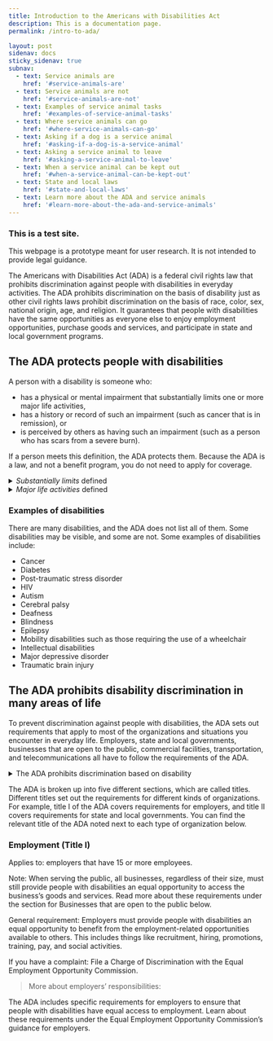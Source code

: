 ```yaml
---
title: Introduction to the Americans with Disabilities Act 
description: This is a documentation page.
permalink: /intro-to-ada/

layout: post
sidenav: docs
sticky_sidenav: true
subnav:
  - text: Service animals are
    href: '#service-animals-are'
  - text: Service animals are not
    href: '#service-animals-are-not'
  - text: Examples of service animal tasks
    href: '#examples-of-service-animal-tasks'
  - text: Where service animals can go
    href: '#where-service-animals-can-go'
  - text: Asking if a dog is a service animal
    href: '#asking-if-a-dog-is-a-service-animal'
  - text: Asking a service animal to leave
    href: '#asking-a-service-animal-to-leave'
  - text: When a service animal can be kept out
    href: '#when-a-service-animal-can-be-kept-out'
  - text: State and local laws
    href: '#state-and-local-laws'
  - text: Learn more about the ADA and service animals
    href: '#learn-more-about-the-ada-and-service-animals'                                      
---
```


<div class="usa-alert usa-alert--info">
  <div class="usa-alert__body">
    <h3 class="usa-alert__heading">This is a test site.</h3>
    <p class="usa-alert__text">This webpage is a prototype meant for user research. It is not intended to provide legal guidance.</p>
  </div>
</div>

The Americans with Disabilities Act (ADA) is a federal civil rights law that prohibits discrimination against people with disabilities in everyday activities. The ADA prohibits discrimination on the basis of disability just as other civil rights laws prohibit discrimination on the basis of race, color, sex, national origin, age, and religion. It guarantees that people with disabilities have the same opportunities as everyone else to enjoy employment opportunities, purchase goods and services, and participate in state and local government programs. 

## The ADA protects people with disabilities 

A person with a disability is someone who:
 
- has a physical or mental impairment that substantially limits one or more major life activities, 
- has a history or record of such an impairment (such as cancer that is in remission), or 
- is perceived by others as having such an impairment (such as a person who has scars from a severe burn).
 
If a person meets this definition, the ADA protects them. Because the ADA is a law, and not a benefit program, you do not need to apply for coverage. 
 
<details>
  <summary><dfn><i>Substantially limits</i></dfn> defined</summary>
  <p>The term “substantially limits” is defined broadly and is not meant to be a demanding standard. An example of a condition that is not substantial is a mild allergy to pollen.</p> 
</details>  
 
<details>
<summary><dfn><i>Major life activities</i></dfn> defined</summary>
 
<p>Major life activities are the kind of actions that you do every day, including your body’s own internal processes. There are many major life activities in addition to the examples listed here. Some examples include:</p>
 
<ul>
  <li>Actions like eating, sleeping, speaking, and breathing</li>
  <li>Movements like walking, standing, lifting, and bending</li>
  <li>Cognitive functions like thinking and concentrating</li>
  <li>Sensory functions like seeing and hearing</li>
  <li>Tasks like working, reading, learning, and communicating</li>
  <li>Regular function of bodily systems like circulation, reproduction, and individual organs</li>
</ul>
</details>

### Examples of disabilities
 
There are many disabilities, and the ADA does not list all of them. Some disabilities may be visible, and some are not. Some examples of disabilities include:
 
- Cancer
- Diabetes
- Post-traumatic stress disorder
- HIV
- Autism
- Cerebral palsy
- Deafness 
- Blindness
- Epilepsy
- Mobility disabilities such as those requiring the use of a wheelchair
- Intellectual disabilities
- Major depressive disorder
- Traumatic brain injury

## The ADA prohibits disability discrimination in many areas of life

To prevent discrimination against people with disabilities, the ADA sets out requirements that apply to most of the organizations and situations you encounter in everyday life. Employers, state and local governments, businesses that are open to the public, commercial facilities, transportation, and telecommunications all have to follow the requirements of the ADA. 

<details>
  <summary>The ADA prohibits discrimination based on disability</summary>

<p>Under the ADA, it is illegal to discriminate against someone because of their disability.</p> 

<p>For example, a local rec center might only be open to people who live in the surrounding zip code. If the rec center refused access to a person with epilepsy because that person lived in a different zip code, that would not be a violation of the ADA because the rec center would not be discriminating on the basis of the person’s disability.</p>
</details> 

The ADA is broken up into five different sections, which are called titles. Different titles set out the requirements for different kinds of organizations. For example, title I of the ADA covers requirements for employers, and title II covers requirements for state and local governments. You can find the relevant title of the ADA noted next to each type of organization below. 

### Employment (Title I)

Applies to: employers that have 15 or more employees.

Note: When serving the public, all businesses, regardless of their size, must still provide people with disabilities an equal opportunity to access the business’s goods and services. Read more about these requirements under the section for      Businesses that are open to the public below.

General requirement: Employers must provide people with disabilities an equal opportunity to benefit from the employment-related opportunities available to others. This includes things like recruitment, hiring, promotions, training, pay, and social activities. 

If you have a complaint: File a Charge of Discrimination with the Equal Employment Opportunity Commission.

>More about employers’ responsibilities:

The ADA includes specific requirements for employers to ensure that people with disabilities have equal access to employment. Learn about these requirements under the Equal Employment Opportunity Commission’s guidance for employers. 

